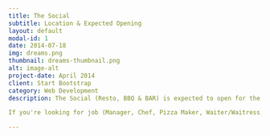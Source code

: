 ```yaml
---
title: The Social
subtitle: Location & Expected Opening
layout: default
modal-id: 1
date: 2014-07-18
img: dreams.png
thumbnail: dreams-thumbnail.png
alt: image-alt
project-date: April 2014
client: Start Bootstrap
category: Web Development
description: The Social (Resto, BBQ & BAR) is expected to open for the public by mid of April at [Akadeemia tee 24](https://www.google.com/maps/dir/59.3983404,24.6677533/Akadeemia+tee+24+12611+Tallinn/@59.3977976,24.6647618,17z/data=!3m1!4b1!4m16!1m7!3m6!1s0x469295aa30ff92f7:0xd488aeeb86a8b0d9!2sAkadeemia+tee+24,+12611+Tallinn!3b1!8m2!3d59.3973752!4d24.6666443!4m7!1m0!1m5!1m1!1s0x469295aa30ff92f7:0xd488aeeb86a8b0d9!2m2!1d24.6666443!2d59.3973752) in [Taltech University campus](https://taltech.ee/). 

If you're looking for job (Manager, Chef, Pizza Maker, Waiter/Waitress, Cleaning Person), feel free to contact at +372 56828921. 

---
```


